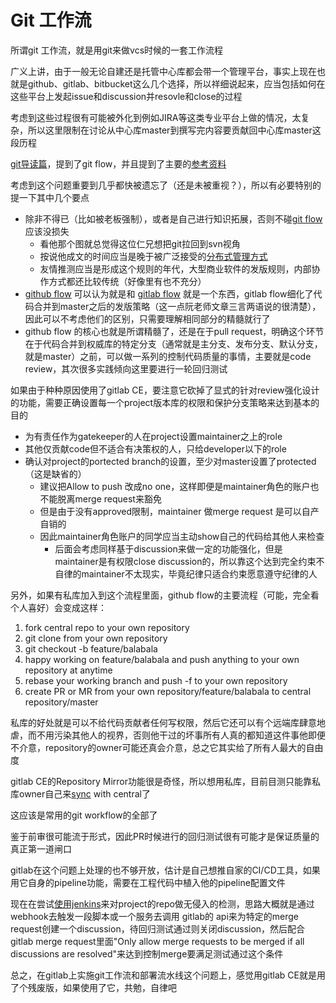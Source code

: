 # Git 工作流

所谓git 工作流，就是用git来做vcs时候的一套工作流程

广义上讲，由于一般无论自建还是托管中心库都会带一个管理平台，事实上现在也就是github、gitlab、bitbucket这么几个选择，所以祥细说起来，应当包括如何在这些平台上发起issue和discussion并resovle和close的过程

考虑到这些过程很有可能被外化到例如JIRA等这类专业平台上做的情况，太复杂，所以这里限制在讨论从中心库master到撰写完内容要贡献回中心库master这段历程

[git导读篇](git-tutorial)，提到了git flow，并且提到了主要的[参考资料](http://www.ruanyifeng.com/blog/2015/12/git-workflow.html)

考虑到这个问题重要到几乎都快被遗忘了（还是未被重视？），所以有必要特别的提一下其中几个要点

+ 除非不得已（比如被老板强制），或者是自己进行知识拓展，否则不碰[git flow](https://nvie.com/posts/a-successful-git-branching-model/)应该没损失
  - 看他那个图就总觉得这位仁兄想把git拉回到svn视角
  - 按说他成文的时间应当是晚于被广泛接受的[分布式管理方式](https://git-scm.com/book/en/v1/Distributed-Git-Distributed-Workflows#Dictator-and-Lieutenants-Workflow)
  - 友情推测应当是形成这个规则的年代，大型商业软件的发版规则，内部协作方式都还比较传统（好像里有也不充分）
+ [github flow](https://guides.github.com/introduction/flow/) 可以认为就是和 [gitlab flow](https://docs.gitlab.com/ce/university/training/gitlab_flow.html) 就是一个东西，gitlab flow细化了代码合并到master之后的发版策略（这一点阮老师文章三言两语说的很清楚），因此可以不考虑他们的区别，只需要理解相同部分的精髓就行了
+ github flow 的核心也就是所谓精髓了，还是在于pull request，明确这个环节在于代码合并到权威库的特定分支（通常就是主分支、发布分支、默认分支，就是master）之前，可以做一系列的控制代码质量的事情，主要就是code review，其次很多实践倾向这里要进行一轮回归测试

如果由于种种原因使用了gitlab CE，要注意它砍掉了显式的针对review强化设计的功能，需要正确设置每一个project版本库的权限和保护分支策略来达到基本的目的

* 为有责任作为gatekeeper的人在project设置maintainer之上的role
* 其他仅贡献code但不适合有决策权的人，只给developer以下的role
* 确认对project的portected branch的设置，至少对master设置了protected（这是缺省的）
  - 建议把Allow to push 改成no one，这样即便是maintainer角色的账户也不能脱离merge request来豁免
  - 但是由于没有approved限制，maintainer 做merge request 是可以自产自销的
  - 因此maintainer角色账户的同学应当主动show自己的代码给其他人来检查
    * 后面会考虑同样基于discussion来做一定的功能强化，但是maintainer是有权限close discussion的，所以靠这个达到完全约束不自律的maintainer不太现实，毕竟纪律只适合约束愿意遵守纪律的人

另外，如果有私库加入到这个流程里面，github flow的主要流程（可能，完全看个人喜好）会变成这样：

1. fork central repo to your own repository
1. git clone from your own repository
1. git checkout -b feature/balabala 
1. happy working on feature/balabala and push anything to your own repository at anytime
1. rebase your working branch and push -f to your own repository
1. create PR or MR from your own repository/feature/balabala to central repository/master

私库的好处就是可以不给代码贡献者任何写权限，然后它还可以有个远端库肆意地虐，而不用污染其他人的视界，否则他干过的坏事所有人真的都知道这件事他即便不介意，repository的owner可能还真会介意，总之它其实给了所有人最大的自由度

gitlab CE的Repository Mirror功能很是奇怪，所以想用私库，目前目测只能靠私库owner自己来[sync]() with central了

这应该是常用的git workflow的全部了

鉴于前审很可能流于形式，因此PR时候进行的回归测试很有可能才是保证质量的真正第一道闸口

gitlab在这个问题上处理的也不够开放，估计是自己想推自家的CI/CD工具，如果用它自身的pipeline功能，需要在工程代码中植入他的pipeline配置文件

现在在尝试[使用jenkins](https://www.google.com/search?q=Gitlab+Merge+Request+Builder+Plugin&rlz=1C1GCEA_enUS805US805&oq=Gitlab+Merge+Request+Builder+Plugin&aqs=chrome..69i57j69i60l2&sourceid=chrome&ie=UTF-8)来对project的repo做无侵入的检测，思路大概就是通过webhook去触发一段脚本或一个服务去调用 gitlab的 api来为特定的merge request创建一个discussion，待回归测试通过则关闭discussion，然后配合gitlab merge request里面"Only allow merge requests to be merged if all discussions are resolved"来达到控制merge要满足测试通过这个条件

总之，在gitlab上实施git工作流和部署流水线这个问题上，感觉用gitlab CE就是用了个残废版，如果使用了它，共勉，自律吧